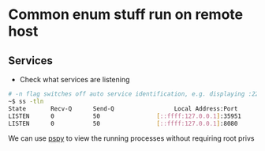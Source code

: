 # Common enum stuff run on remote host

## Services

* Check what services are listening

```bash
# -n flag switches off auto service identification, e.g. displaying :22 as :ssh
~$ ss -tln
State       Recv-Q      Send-Q                 Local Address:Port              Peer Address:Port      Process      
LISTEN      0           50                [::ffff:127.0.0.1]:35951                        *:*                      
LISTEN      0           50                [::ffff:127.0.0.1]:8080                         *:* 
```

We can use [pspy](https://github.com/DominicBreuker/pspy) to view the running processes without requiring root privs

